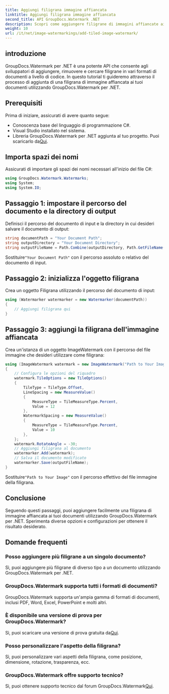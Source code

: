 ```yaml
---
title: Aggiungi filigrana immagine affiancata
linktitle: Aggiungi filigrana immagine affiancata
second_title: API GroupDocs.Watermark .NET
description: Scopri come aggiungere filigrane di immagini affiancate ai tuoi documenti utilizzando GroupDocs.Watermark per .NET. Facile, efficiente e personalizzabile.
weight: 10
url: /it/net/image-watermarkings/add-tiled-image-watermark/
---
```

## introduzione
GroupDocs.Watermark per .NET è una potente API che consente agli sviluppatori di aggiungere, rimuovere e cercare filigrane in vari formati di documenti a livello di codice. In questo tutorial ti guideremo attraverso il processo di aggiunta di una filigrana di immagine affiancata ai tuoi documenti utilizzando GroupDocs.Watermark per .NET.
## Prerequisiti
Prima di iniziare, assicurati di avere quanto segue:
- Conoscenza base del linguaggio di programmazione C#.
- Visual Studio installato nel sistema.
- Libreria GroupDocs.Watermark per .NET aggiunta al tuo progetto. Puoi scaricarlo da[Qui](https://releases.groupdocs.com/Watermark/net/).

## Importa spazi dei nomi
Assicurati di importare gli spazi dei nomi necessari all'inizio del file C#:
```csharp
using GroupDocs.Watermark.Watermarks;
using System;
using System.IO;
```
## Passaggio 1: impostare il percorso del documento e la directory di output
Definisci il percorso del documento di input e la directory in cui desideri salvare il documento di output:
```csharp
string documentPath = "Your Document Path";
string outputDirectory = "Your Document Directory";
string outputFileName = Path.Combine(outputDirectory, Path.GetFileName(documentPath));
```
 Sostituire`"Your Document Path"` con il percorso assoluto o relativo del documento di input.
## Passaggio 2: inizializza l'oggetto filigrana
Crea un oggetto Filigrana utilizzando il percorso del documento di input:
```csharp
using (Watermarker watermarker = new Watermarker(documentPath))
{
    // Aggiungi filigrana qui
}
```
## Passaggio 3: aggiungi la filigrana dell'immagine affiancata
Crea un'istanza di un oggetto ImageWatermark con il percorso del file immagine che desideri utilizzare come filigrana:
```csharp
using (ImageWatermark watermark = new ImageWatermark("Path to Your Image"))
{
    // Configura le opzioni del riquadro
    watermark.TileOptions = new TileOptions()
    {
        TileType = TileType.Offset,
        LineSpacing = new MeasureValue()
        {
            MeasureType = TileMeasureType.Percent,
            Value = 12
        },
        WatermarkSpacing = new MeasureValue()
        {
            MeasureType = TileMeasureType.Percent,
            Value = 10
        },
    };
    watermark.RotateAngle = -30;
    // Aggiungi filigrana al documento
    watermarker.Add(watermark);
    // Salva il documento modificato
    watermarker.Save(outputFileName);
}
```
 Sostituire`"Path to Your Image"` con il percorso effettivo del file immagine della filigrana.

## Conclusione
Seguendo questi passaggi, puoi aggiungere facilmente una filigrana di immagine affiancata ai tuoi documenti utilizzando GroupDocs.Watermark per .NET. Sperimenta diverse opzioni e configurazioni per ottenere il risultato desiderato.
## Domande frequenti
### Posso aggiungere più filigrane a un singolo documento?
Sì, puoi aggiungere più filigrane di diverso tipo a un documento utilizzando GroupDocs.Watermark per .NET.
### GroupDocs.Watermark supporta tutti i formati di documenti?
GroupDocs.Watermark supporta un'ampia gamma di formati di documenti, inclusi PDF, Word, Excel, PowerPoint e molti altri.
### È disponibile una versione di prova per GroupDocs.Watermark?
 Sì, puoi scaricare una versione di prova gratuita da[Qui](https://releases.groupdocs.com/).
### Posso personalizzare l'aspetto della filigrana?
Sì, puoi personalizzare vari aspetti della filigrana, come posizione, dimensione, rotazione, trasparenza, ecc.
### GroupDocs.Watermark offre supporto tecnico?
 Sì, puoi ottenere supporto tecnico dal forum GroupDocs.Watermark[Qui](https://forum.groupdocs.com/c/watermark/19).